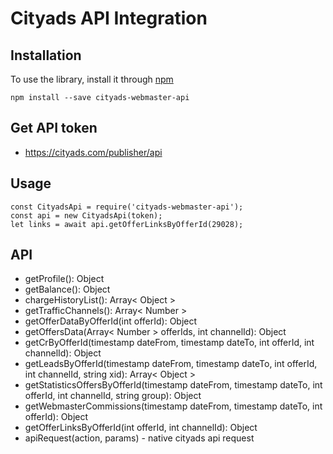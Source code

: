 # Cityads API Integration

## Installation

To use the library, install it through [npm](https://npmjs.com)

```shell
npm install --save cityads-webmaster-api
```

## Get API token
* https://cityads.com/publisher/api

## Usage
    const CityadsApi = require('cityads-webmaster-api');
    const api = new CityadsApi(token);
    let links = await api.getOfferLinksByOfferId(29028);

## API
* getProfile(): Object
* getBalance(): Object
* chargeHistoryList(): Array< Object >
* getTrafficChannels(): Array< Number >
* getOfferDataByOfferId(int offerId): Object
* getOffersData(Array< Number > offerIds, int channelId): Object
* getCrByOfferId(timestamp dateFrom, timestamp dateTo, int offerId, int channelId): Object
* getLeadsByOfferId(timestamp dateFrom, timestamp dateTo, int offerId, int channelId, string xid): Array< Object >
* getStatisticsOffersByOfferId(timestamp dateFrom, timestamp dateTo, int offerId, int channelId, string group): Object
* getWebmasterCommissions(timestamp dateFrom, timestamp dateTo, int offerId): Object
* getOfferLinksByOfferId(int offerId, int channelId): Object
* apiRequest(action, params) - native cityads api request
